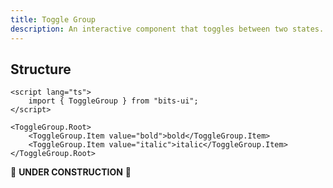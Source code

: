 ```yaml
---
title: Toggle Group
description: An interactive component that toggles between two states.
---
```


<script>
	import { APISection, ComponentPreview, ToggleGroupDemo } from '@/components'
	export let schemas;
</script>

<ComponentPreview name="toggle-group-demo" comp="ToggleGroup">

<ToggleGroupDemo slot="preview" />

</ComponentPreview>

## Structure

```svelte
<script lang="ts">
	import { ToggleGroup } from "bits-ui";
</script>

<ToggleGroup.Root>
	<ToggleGroup.Item value="bold">bold</ToggleGroup.Item>
	<ToggleGroup.Item value="italic">italic</ToggleGroup.Item>
</ToggleGroup.Root>
```

🚧 **UNDER CONSTRUCTION** 🚧
